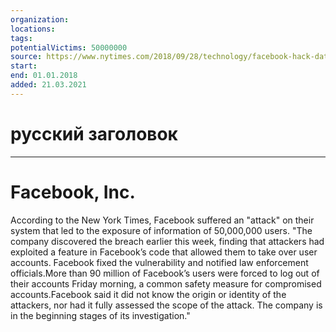 ```yaml
---
organization: 
locations: 
tags: 
potentialVictims: 50000000
source: https://www.nytimes.com/2018/09/28/technology/facebook-hack-data-breach.html
start: 
end: 01.01.2018
added: 21.03.2021
---
```


# русский заголовок

---

# Facebook, Inc.

According to the New York Times, Facebook suffered an "attack" on their system that led to the exposure of information of 50,000,000 users. "The company discovered the breach earlier this week, finding that attackers had exploited a feature in Facebook’s code that allowed them to take over user accounts. Facebook fixed the vulnerability and notified law enforcement officials.More than 90 million of Facebook’s users were forced to log out of their accounts Friday morning, a common safety measure for compromised accounts.Facebook said it did not know the origin or identity of the attackers, nor had it fully assessed the scope of the attack. The company is in the beginning stages of its investigation."  
